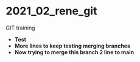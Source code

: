 # 2021_02_rene_git
GIT training
* **Test**
* **More lines to keep testing merging branches**
* **Now trying to merge this branch 2 line to main**

